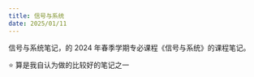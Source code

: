 ```yaml
---
title: 信号与系统
date: 2025/01/11
---
```


信号与系统笔记，的 2024 年春季学期专必课程《信号与系统》的课程笔记。

:star: 算是我自认为做的比较好的笔记之一
